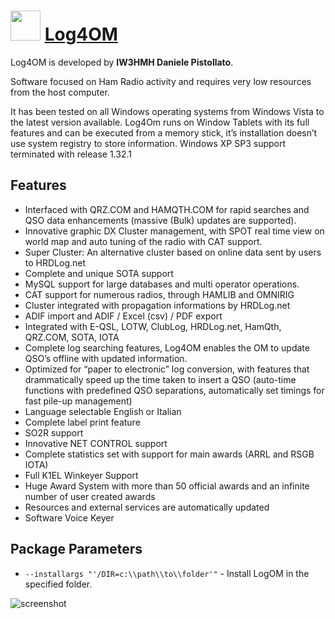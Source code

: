 ﻿# <img src="https://cdn.jsdelivr.net/gh/chtof/chocolatey-packages/automatic/log4om/log4om.png" width="48" height="48"/> [Log4OM](https://chocolatey.org/packages/log4om)

Log4OM is developed by **IW3HMH Daniele Pistollato**. 

Software focused on Ham Radio activity and requires very low resources from the host computer.

It has been tested on all Windows operating systems from Windows Vista to the latest version  available. Log4Om runs on Window Tablets with its full features and can be executed from a memory stick, it’s installation doesn’t use system registry to store information. Windows XP SP3 support terminated with release 1.32.1

## Features

- Interfaced with QRZ.COM and HAMQTH.COM for rapid searches and QSO data enhancements (massive (Bulk) updates are supported).
- Innovative graphic DX Cluster management, with SPOT real time view on world map and auto tuning of the radio with CAT support.
- Super Cluster: An alternative cluster based on online data sent by users to HRDLog.net
- Complete and unique SOTA support
- MySQL support for large databases and multi operator operations.
- CAT support for numerous radios, through HAMLIB and OMNIRIG
- Cluster integrated with propagation informations by HRDLog.net
- ADIF import and ADIF / Excel (csv) / PDF export
- Integrated with E-QSL, LOTW, ClubLog, HRDLog.net, HamQth, QRZ.COM, SOTA, IOTA
- Complete log searching features, Log4OM enables the OM to update QSO’s  offline with updated information.
- Optimized for “paper to electronic” log conversion, with features that drammatically speed up the time taken to insert a QSO (auto-time functions with predefined QSO separations, automatically set timings for fast pile-up management)
- Language selectable English or Italian
- Complete label print feature
- SO2R support
- Innovative NET CONTROL support
- Complete statistics set with support for main awards (ARRL and RSGB IOTA)
- Full K1EL Winkeyer Support
- Huge Award System with more than 50 official awards and an infinite number of user created awards
- Resources and external services are automatically updated
- Software Voice Keyer

## Package Parameters

- `--installargs "'/DIR=c:\\path\\to\\folder'"` - Install LogOM in the specified folder.

![screenshot](https://cdn.jsdelivr.net/gh/chtof/chocolatey-packages/automatic/log4om/screenshot.png)
